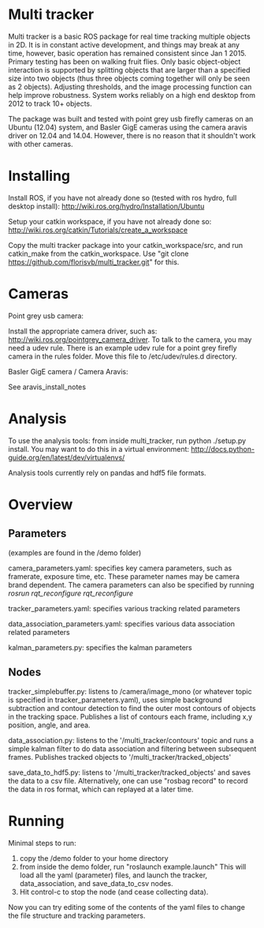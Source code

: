 Multi tracker
============

Multi tracker is a basic ROS package for real time tracking multiple objects in 2D. It is in constant active development, and things may break at any time, however, basic operation has remained consistent since Jan 1 2015. Primary testing has been on walking fruit flies. Only basic object-object interaction is supported by splitting objects that are larger than a specified size into two objects (thus three objects coming together will only be seen as 2 objects). Adjusting thresholds, and the image processing function can help improve robustness. System works reliably on a high end desktop from 2012 to track 10+ objects. 

The package was built and tested with point grey usb firefly cameras on an Ubuntu (12.04) system, and Basler GigE cameras using the camera aravis driver on 12.04 and 14.04. However, there is no reason that it shouldn't work with other cameras.

Installing
============

Install ROS, if you have not already done so (tested with ros hydro, full desktop install): http://wiki.ros.org/hydro/Installation/Ubuntu

Setup your catkin workspace, if you have not already done so: http://wiki.ros.org/catkin/Tutorials/create_a_workspace

Copy the multi tracker package into your catkin_workspace/src, and run catkin_make from the catkin_workspace. Use "git clone https://github.com/florisvb/multi_tracker.git" for this. 

Cameras
============

Point grey usb camera:

Install the appropriate camera driver, such as: http://wiki.ros.org/pointgrey_camera_driver. To talk to the camera, you may need a udev rule. There is an example udev rule for a point grey firefly camera in the rules folder. Move this file to /etc/udev/rules.d directory.

Basler GigE camera / Camera Aravis:

See aravis_install_notes

Analysis
============

To use the analysis tools: from inside multi_tracker, run python ./setup.py install. You may want to do this in a virtual environment: http://docs.python-guide.org/en/latest/dev/virtualenvs/

Analysis tools currently rely on pandas and hdf5 file formats.

Overview
============

Parameters
------------

(examples are found in the /demo folder)

camera_parameters.yaml: specifies key camera parameters, such as framerate, exposure time, etc. These parameter names may be camera brand dependent. The camera parameters can also be specified by running *rosrun rqt_reconfigure rqt_reconfigure* 

tracker_parameters.yaml: specifies various tracking related parameters

data_association_parameters.yaml: specifies various data association related parameters

kalman_parameters.py: specifies the kalman parameters

Nodes
------------

tracker_simplebuffer.py: listens to /camera/image_mono (or whatever topic is specified in tracker_parameters.yaml), uses simple background subtraction and contour detection to find the outer most contours of objects in the tracking space. Publishes a list of contours each frame, including x,y position, angle, and area. 

data_association.py: listens to the '/multi_tracker/contours' topic and runs a simple kalman filter to do data association and filtering between subsequent frames. Publishes tracked objects to '/multi_tracker/tracked_objects' 

save_data_to_hdf5.py: listens to '/multi_tracker/tracked_objects' and saves the data to a csv file. Alternatively, one can use "rosbag record" to record the data in ros format, which can replayed at a later time.


Running
============

Minimal steps to run:

1. copy the /demo folder to your home directory
2. from inside the demo folder, run "roslaunch example.launch"
   This will load all the yaml (parameter) files, and launch the tracker, data_association, and save_data_to_csv nodes.
3. Hit control-c to stop the node (and cease collecting data).

Now you can try editing some of the contents of the yaml files to change the file structure and tracking parameters.

